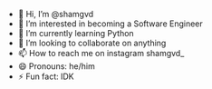 - 👋 Hi, I’m @shamgvd
- 👀 I’m interested in becoming a Software Engineer
- 🌱 I’m currently learning Python
- 💞️ I’m looking to collaborate on anything
- 📫 How to reach me on instagram shamgvd_
- 😄 Pronouns: he/him
- ⚡ Fun fact: IDK

<!---
shamgvd/shamgvd is a ✨ special ✨ repository because its `README.md` (this file) appears on your GitHub profile.
You can click the Preview link to take a look at your changes.
--->
